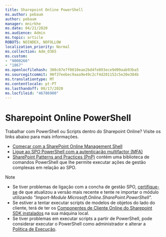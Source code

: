 ```yaml
---
title: Sharepoint Online PowerShell
ms.author: pebaum
author: pebaum
manager: mnirkhe
ms.date: 04/21/2020
ms.audience: Admin
ms.topic: article
ROBOTS: NOINDEX, NOFOLLOW
localization_priority: Normal
ms.collection: Adm_O365
ms.custom:
- "9000266"
- "1867"
ms.openlocfilehash: 300c07e7f0010eae2bd4fe893ece9d09aab93ba5
ms.sourcegitcommit: 90f37eebec9aaa9e49c2cf4d201152c5e20e384b
ms.translationtype: MT
ms.contentlocale: pt-PT
ms.lasthandoff: 08/17/2020
ms.locfileid: "46786900"
---
```

# <a name="sharepoint-online-powershell"></a>Sharepoint Online PowerShell

Trabalhar com PowerShell ou Scripts dentro do Sharepoint Online? Visite os links abaixo para mais informações.
- [Começar com a SharePoint Online Management Shell](https://docs.microsoft.com/powershell/sharepoint/sharepoint-online/connect-sharepoint-online?view=sharepoint-ps)
- [Ligue ao SPO PowerShell com a autenticação multifactor (MFA)](https://docs.microsoft.com/powershell/sharepoint/sharepoint-online/connect-sharepoint-online?view=sharepoint-ps#to-connect-with-multifactor-authentication-mfa)
- [SharePoint Patterns and Practices (PnP)](https://docs.microsoft.com/powershell/sharepoint/sharepoint-pnp/sharepoint-pnp-cmdlets?view=sharepoint-ps) contém uma biblioteca de comandos PowerShell que lhe permite executar ações de gestão complexas em relação ao SPO.

> [!NOTE]
> - Se tiver problemas de ligação com a concha de gestão SPO, [certifique-se](https://docs.microsoft.com/powershell/developer/module/importing-a-powershell-module) de que atualizou a versão mais recente e tente re importar o módulo utilizando *"Import-Module Microsoft.Online.SharePoint.PowerShell".*
> - Se estiver a tentar executar scripts de modelos de objetos do lado do cliente, terá de ter os [Componentes de Cliente Online do Sharepoint SDK instalados](https://www.microsoft.com/download/details.aspx?id=42038) na sua máquina local.
> - Se tiver problemas em executar scripts a partir de PowerShell, pode considerar executar o PowerShell como administrador e alterar a [Política de Execução](https://docs.microsoft.com/powershell/module/microsoft.powershell.core/about/about_execution_policies?view=powershell-6).